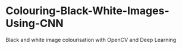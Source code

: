 # Colouring-Black-White-Images-Using-CNN
Black and white image colourisation with OpenCV and Deep Learning
